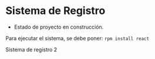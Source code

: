 <h1> Sistema de Registro </h1>

- Estado de proyecto en construcción.

Para ejecutar el sistema, se debe poner:
 ```rpm install react```

Sistema de registro 2
